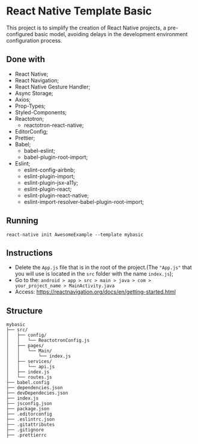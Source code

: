 # React Native Template Basic

This project is to simplify the creation of React Native projects, a pre-configured basic model, avoiding delays in the development environment configuration process.



## Done with

- React Native;
- React Navigation;
- React Native Gesture Handler;
- Async Storage;
- Axios;
- Prop-Types;
- Styled-Components;
- Reactotron;
  - reactotron-react-native;
- EditorConfig;
- Prettier;
- Babel;
  - babel-eslint;
  - babel-plugin-root-import;
- Eslint;
  - eslint-config-airbnb;
  - eslint-plugin-import;
  - eslint-plugin-jsx-a11y;
  - eslint-plugin-react;
  - eslint-plugin-react-native;
  - eslint-import-resolver-babel-plugin-root-import;

## Running

    react-native init AwesomeExample --template mybasic

## Instructions

- Delete the `App.js` file that is in the root of the project.(The `"App.js"` that you will use is located in the `src` folder with the name `index.js`);
- Go to the: `android > app > src > main > java > com > your_project_name > MainActivity.java`
- Access: https://reactnavigation.org/docs/en/getting-started.html

## Structure

```
mybasic
├── src/
│   ├── config/
│   │   └── ReactotronConfig.js
│   ├── pages/
│   │   └── Main/
│   │       └── index.js
│   ├── services/
│   │   └── api.js
│   ├── index.js
│   └── routes.js
├── babel.config
├── dependencies.json
├── devDependecies.json
├── index.js
├── jsconfig.json
├── package.json
├── .editorconfig
├── .eslintrc.json
├── .gitattributes
├── .gitignore
├── .prettierrc
```


